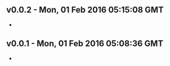 v0.0.2 - Mon, 01 Feb 2016 05:15:08 GMT
--------------------------------------

- 


v0.0.1 - Mon, 01 Feb 2016 05:08:36 GMT
--------------------------------------

- 


